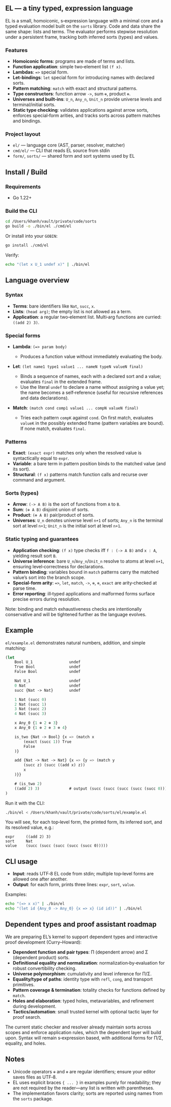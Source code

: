 ## EL — a tiny typed, expression language

EL is a small, homoiconic, s‑expression language with a minimal core and a typed evaluation model built on the `sorts` library. Code and data share the same shape: lists and terms. The evaluator performs stepwise resolution under a persistent frame, tracking both inferred sorts (types) and values.

### Features
- **Homoiconic forms**: programs are made of terms and lists.
- **Function application**: simple two‑element list `(f x)`.
- **Lambdas**: `=>` special form.
- **Let‑bindings**: `let` special form for introducing names with declared sorts.
- **Pattern matching**: `match` with exact and structural patterns.
- **Type constructors**: function arrow `->`, sum `⊕`, product `⊗`.
- **Universes and built‑ins**: `U_n`, `Any_n`, `Unit_n` provide universe levels and terminal/initial sorts.
- **Static type checking**: validates applications against arrow sorts, enforces special‑form arities, and tracks sorts across pattern matches and bindings.

### Project layout
- `el/` — language core (AST, parser, resolver, matcher)
- `cmd/el/` — CLI that reads EL source from stdin
- `form/`, `sorts/` — shared form and sort systems used by EL

## Install / Build

### Requirements
- Go 1.22+

### Build the CLI
```bash
cd /Users/khanh/vault/private/code/sorts
go build -o ./bin/el ./cmd/el
```

Or install into your `GOBIN`:
```bash
go install ./cmd/el
```

Verify:
```bash
echo "(let x U_1 undef x)" | ./bin/el
```

## Language overview

### Syntax
- **Terms**: bare identifiers like `Nat`, `succ`, `x`.
- **Lists**: `(head arg)`; the empty list is not allowed as a term.
- **Application**: a regular two‑element list. Multi‑arg functions are curried: `((add 2) 3)`.

### Special forms

- **Lambda**: `(=> param body)`
  - Produces a function value without immediately evaluating the body.

- **Let**: `(let name1 type1 value1 ... nameN typeN valueN final)`
  - Binds a sequence of names, each with a declared sort and a value; evaluates `final` in the extended frame.
  - Use the literal `undef` to declare a name without assigning a value yet; the name becomes a self‑reference (useful for recursive references and data declarations).

- **Match**: `(match cond comp1 value1 ... compN valueN final)`
  - Tries each pattern `compK` against `cond`. On first match, evaluates `valueK` in the possibly extended frame (pattern variables are bound). If none match, evaluates `final`.

### Patterns
- **Exact**: `(exact expr)` matches only when the resolved value is syntactically equal to `expr`.
- **Variable**: a bare term in pattern position binds to the matched value (and its sort).
- **Structural**: `(f x)` patterns match function calls and recurse over command and argument.

### Sorts (types)
- **Arrow**: `(-> A B)` is the sort of functions from `A` to `B`.
- **Sum**: `(⊕ A B)` disjoint union of sorts.
- **Product**: `(⊗ A B)` pair/product of sorts.
- **Universes**: `U_n` denotes universe level `n+1` of sorts; `Any_n` is the terminal sort at level `n+1`; `Unit_n` is the initial sort at level `n+1`.

### Static typing and guarantees
- **Application checking**: `(f x)` type checks iff `f : (-> A B)` and `x : A`, yielding result sort `B`.
- **Universe inference**: bare `U_n`/`Any_n`/`Unit_n` resolve to atoms at level `n+1`, ensuring level‑correctness for declarations.
- **Pattern binding**: variables bound in `match` patterns carry the matched value’s sort into the branch scope.
- **Special‑form arity**: `=>`, `let`, `match`, `->`, `⊕`, `⊗`, `exact` are arity‑checked at parse time.
- **Error reporting**: ill‑typed applications and malformed forms surface precise errors during resolution.

Note: binding and match exhaustiveness checks are intentionally conservative and will be tightened further as the language evolves.

## Example

`el/example.el` demonstrates natural numbers, addition, and simple matching:

```el
(let
    Bool U_1                undef
    True Bool               undef
    False Bool              undef

    Nat U_1                 undef
    0 Nat                   undef
    succ {Nat -> Nat}       undef

    1 Nat (succ 0)
    2 Nat (succ 1)
    3 Nat (succ 2)
    4 Nat (succ 3)

    x Any_0 {1 ⊕ 2 ⊕ 3}
    x Any_0 {1 ⊗ 2 ⊗ 3 ⊗ 4}

    is_two {Nat -> Bool} {x => (match x
        (exact (succ 1)) True
        False
    )}

    add {Nat -> Nat -> Nat} {x => {y => (match y
        (succ z) (succ ((add x) z))
        x
    )}}

    # (is_two 2)
    ((add 2) 3)             # output (succ (succ (succ (succ (succ 0)))))
)
```

Run it with the CLI:

```bash
./bin/el < /Users/khanh/vault/private/code/sorts/el/example.el
```

You will see, for each top‑level form, the printed form, its inferred sort, and its resolved value, e.g.:

```text
expr	 ((add 2) 3)
sort	 Nat
value	 (succ (succ (succ (succ (succ 0)))))
```

## CLI usage

- **Input**: reads UTF‑8 EL code from stdin; multiple top‑level forms are allowed one after another.
- **Output**: for each form, prints three lines: `expr`, `sort`, `value`.

Examples:
```bash
echo "(=> x x)" | ./bin/el
echo "(let id {Any_0 -> Any_0} {x => x} (id id))" | ./bin/el
```

## Dependent types and proof assistant roadmap

We are preparing EL’s kernel to support dependent types and interactive proof development (Curry–Howard):

- **Dependent function and pair types**: Π (dependent arrow) and Σ (dependent product) sorts.
- **Definitional equality and normalization**: normalization‑by‑evaluation for robust convertibility checking.
- **Universe polymorphism**: cumulativity and level inference for Π/Σ.
- **Equality/type of paths**: identity type with `refl`, `cong`, and transport primitives.
- **Pattern coverage & termination**: totality checks for functions defined by `match`.
- **Holes and elaboration**: typed holes, metavariables, and refinement during development.
- **Tactics/automation**: small trusted kernel with optional tactic layer for proof search.

The current static checker and resolver already maintain sorts across scopes and enforce application rules, which the dependent layer will build upon. Syntax will remain s‑expression based, with additional forms for Π/Σ, equality, and holes.

## Notes

- Unicode operators `⊕` and `⊗` are regular identifiers; ensure your editor saves files as UTF‑8.
- EL uses explicit braces `{ ... }` in examples purely for readability; they are not required by the reader—any list is written with parentheses.
- The implementation favors clarity; sorts are reported using names from the `sorts` package.


